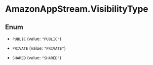 # AmazonAppStream.VisibilityType

## Enum


* `PUBLIC` (value: `"PUBLIC"`)

* `PRIVATE` (value: `"PRIVATE"`)

* `SHARED` (value: `"SHARED"`)


